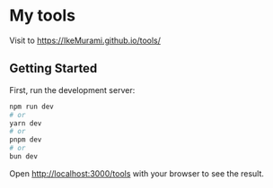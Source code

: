 # My tools

Visit to https://IkeMurami.github.io/tools/

## Getting Started

First, run the development server:

```bash
npm run dev
# or
yarn dev
# or
pnpm dev
# or
bun dev
```

Open [http://localhost:3000/tools](http://localhost:3000/tools) with your browser to see the result.
